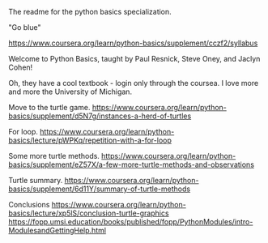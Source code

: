 The readme for the python basics specialization.

"Go blue"

https://www.coursera.org/learn/python-basics/supplement/cczf2/syllabus

Welcome to Python Basics, taught by  Paul Resnick, Steve Oney, and Jaclyn Cohen!

Oh, they have a cool textbook - login only through the coursea. 
I love more and more the University of Michigan.

Move to the turtle game.
https://www.coursera.org/learn/python-basics/supplement/d5N7g/instances-a-herd-of-turtles

For loop.
https://www.coursera.org/learn/python-basics/lecture/pWPKq/repetition-with-a-for-loop

Some more turtle methods.
https://www.coursera.org/learn/python-basics/supplement/eZ57X/a-few-more-turtle-methods-and-observations

Turtle summary.
https://www.coursera.org/learn/python-basics/supplement/6d11Y/summary-of-turtle-methods

Conclusions
https://www.coursera.org/learn/python-basics/lecture/xp5lS/conclusion-turtle-graphics
https://fopp.umsi.education/books/published/fopp/PythonModules/intro-ModulesandGettingHelp.html
